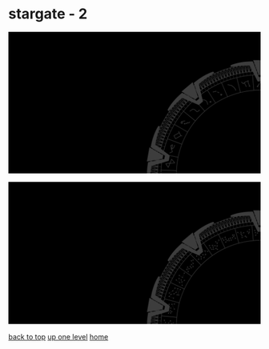 # stargate - 2
[![stargate_milkyway.png](/terminal/grey%20on%20black/big/stargate/stargate_milkyway.png "stargate_milkyway.png")](https://raw.githubusercontent.com/buckmanc/wallpapers/main/terminal/grey%20on%20black/big/stargate/stargate_milkyway.png)

[![stargate_pegasus.png](/terminal/grey%20on%20black/big/stargate/stargate_pegasus.png "stargate_pegasus.png")](https://raw.githubusercontent.com/buckmanc/wallpapers/main/terminal/grey%20on%20black/big/stargate/stargate_pegasus.png)


</p>
</details>


[back to top](#)
[up one level](/terminal/grey%20on%20black/big/README.MD)
[home](/)
